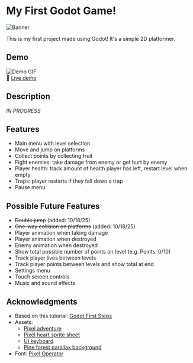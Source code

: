 # My First Godot Game!
![Banner](https://github.com/user-attachments/assets/9c7f72a0-ee0c-41c4-9819-b1c7c3abc487)  

This is my first project made using Godot! It's a simple 2D platformer.

## Demo

![Demo GIF](https://github.com/user-attachments/assets/393d458f-f71a-4b98-b427-6655e5208958)  
🚀 [Live demo](https://hanazzz.itch.io/my-first-platformer)


## Description

*IN PROGRESS*

## Features

- Main menu with level selection
- Move and jump on platforms
- Collect points by collecting fruit
- Fight enemies: take damage from enemy or get hurt by enemy
- Player health: track amount of health player has left, restart level when empty
- Traps: player restarts if they fall down a trap
- Pause menu

## Possible Future Features

- ~~Double jump~~ (added: 10/18/25)
- ~~One-way collision on platforms~~ (added: 10/18/25)
- Player animation when taking damage
- Player animation when destroyed
- Enemy animation when destroyed
- Show total possible number of points on level (e.g. Points: 0/10)
- Track player lives between levels
- Track player points between levels and show total at end
- Settings menu
- Touch screen controls
- Music and sound effects

## Acknowledgments

- Based on this tutorial: [Godot First Steps](https://www.youtube.com/playlist?list=PL1aAeF6bPTB4o7LSEWjIM5gwklEj9VpB)
- Assets:
  - [Pixel adventure](https://pixelfrog-assets.itch.io/pixel-adventure-1)
  - [Pixel heart sprite sheet](https://reedster123.itch.io/pixel-heart-healthbar-sprite-sheet)
  - [UI keyboard​](https://cappsdev.itch.io/ui-keyboard)
  - [Pine forest parallax background](https://lazyteastudios.itch.io/pine-forest-parallax-background)
- Font: [Pixel Operator](https://www.dafont.com/pixel-operator.font)
